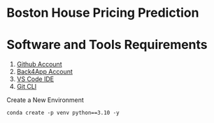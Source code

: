 # Boston House Pricing Prediction

# Software and Tools Requirements

1. [Github Account](https://github.com)
2. [Back4App Account](https://www.back4app.com/)
3. [VS Code IDE](https://code.visualstudio.com)
4. [Git CLI](https://git-scm.com)

Create a New Environment

```
conda create -p venv python==3.10 -y
```
